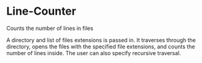 # Line-Counter
Counts the number of lines in files


A directory and list of files extensions is passed in. It traverses
through the directory, opens the files with the specified file
extensions, and counts the number of lines inside. The user can also
specify recursive traversal.
